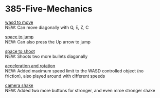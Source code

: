 # 385-Five-Mechanics

[wasd to move](https://awesomeedl.github.io/385-Five-Mechanics/wasd)  
NEW: Can move diagonally with Q, E, Z, C  

[space to jump](https://awesomeedl.github.io/385-Five-Mechanics/Space-to-jump)  
NEW: Can also press the Up arrow to jump  

[space to shoot](https://awesomeedl.github.io/385-Five-Mechanics/Space-to-shoot)  
NEW: Shoots two more bullets diagonally  

[acceleration and rotation](https://awesomeedl.github.io/385-Five-Mechanics/accelerate-rotate)  
NEW: Added maximum speed limit to the WASD controlled object (no friction), also played around with different speeds

[camera shake](https://awesomeedl.github.io/385-Five-Mechanics/camera-shake)  
NEW: Added two more buttons for stronger, and even mroe stronger shake
